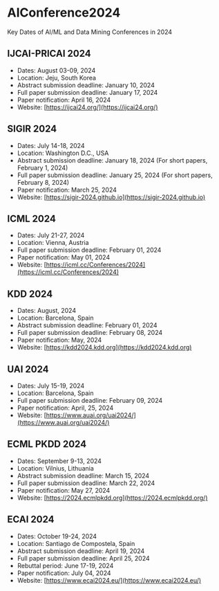 # AIConference2024
Key Dates of AI/ML and Data Mining Conferences in 2024

## IJCAI-PRICAI 2024
- Dates: August 03-09, 2024
- Location: Jeju, South Korea
- Abstract submission deadline: January 10, 2024
- Full paper submission deadline: January 17, 2024
- Paper notification: April 16, 2024
- Website: [https://ijcai24.org/](https://ijcai24.org/)

## SIGIR 2024
- Dates: July 14-18, 2024
- Location:  Washington D.C., USA
- Abstract submission deadline: January 18, 2024 (For short papers, February 1, 2024)
- Full paper submission deadline: January 25, 2024 (For short papers, February 8, 2024)
- Paper notification: March 25, 2024
- Website: [https://sigir-2024.github.io](https://sigir-2024.github.io)

## ICML 2024
- Dates: July 21-27, 2024
- Location: Vienna, Austria
- Full paper submission deadline: February 01, 2024
- Paper notification: May 01, 2024
- Website: [https://icml.cc/Conferences/2024](https://icml.cc/Conferences/2024)

## KDD 2024
- Dates: August, 2024
- Location:  Barcelona, Spain
- Abstract submission deadline: February 01, 2024
- Full paper submission deadline: February 08, 2024
- Paper notification: May, 2024
- Website: [https://kdd2024.kdd.org](https://kdd2024.kdd.org)

## UAI 2024
- Dates: July 15-19, 2024
- Location:  Barcelona, Spain
- Full paper submission deadline: February 09, 2024
- Paper notification: April, 25, 2024
- Website: [https://www.auai.org/uai2024/](https://www.auai.org/uai2024/)

## ECML PKDD 2024
- Dates: September 9-13, 2024
- Location: Vilnius, Lithuania
- Abstract submission deadline: March 15, 2024
- Full paper submission deadline: March 22, 2024
- Paper notification: May 27, 2024
- Website: [https://2024.ecmlpkdd.org](https://2024.ecmlpkdd.org/)

## ECAI 2024
- Dates: October 19-24, 2024
- Location: Santiago de Compostela, Spain
- Abstract submission deadline: April 19, 2024
- Full paper submission deadline: April 25, 2024
- Rebuttal period:  June 17-19, 2024
- Paper notification: July 04, 2024
- Website: [https://www.ecai2024.eu/](https://www.ecai2024.eu/)

